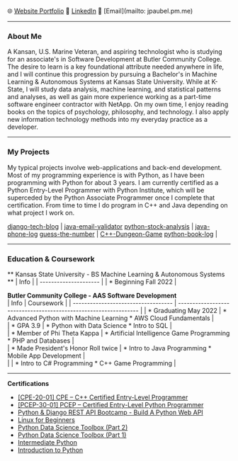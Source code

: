 🌐 [Website Portfolio](www.jpaubel.tech) 
🤝 [LinkedIn](www.linkedin.com/in/jared-paubel) 
📧 [Email](mailto: jpaubel.pm.me)

---
### About Me

A Kansan, U.S. Marine Veteran, and aspiring technologist who is studying for an associate's in Software Development at Butler Community College. The desire to learn is a key foundational attribute needed anywhere in life, and I will continue this progression by pursuing a Bachelor's in Machine Learning & Autonomous Systems at Kansas State University. While at K-State, I will study data analysis, machine learning, and statistical patterns and analyses, as well as gain more experience working as a part-time software engineer contractor with NetApp. On my own time, I enjoy reading books on the topics of psychology, philosophy, and technology. I also apply new information technology methods into my everyday practice as a developer.

---
### My Projects
My typical projects involve web-applications and back-end development. Most of my programming experience is with Python, as I have been programming with Python for about 3 years. I am currently certified as a Python Entry-Level Programmer with Python Institute, which will be superceded by the Python Associate Programmer once I complete that certification. From time to time I do program in C++ and Java depending on what project I work on.

[django-tech-blog](https://github.com/JaredP45/django-tech-blog) | [java-email-validator](https://github.com/JaredP45/java-email-validator)
[python-stock-analysis](https://github.com/JaredP45/python-stock-analysis) | [java-phone-log](https://github.com/JaredP45/PhoneLog)
[guess-the-number](https://github.com/JaredP45/GuessTheNumber) | [C++-Dungeon-Game](https://github.com/JaredP45/C-Dungeon-Game)
[python-book-log](https://github.com/JaredP45/python-book-log) | 

---
### Education & Coursework
** Kansas State University - BS Machine Learning & Autonomous Systems **
| Info                  |
| --------------------- |
| * Beginning Fall 2022 |

**Butler Community College - AAS Software Development**                                                
| Info                                | Coursework                                                       |
| ----------------------------------- | ---------------------------------------------------------------- |
| * Graduating May 2022               | * Advanced Python with Machine Learning * AWS Cloud Fundamentals |    
| * GPA 3.9                           | * Python with Data Science * Intro to SQL                        |                  
| * Member of Phi Theta Kappa         | * Artificial Intelligence Game Programming * PHP and Databases   |  
| * Made President's Honor Roll twice | * Intro to Java Programming * Mobile App Development             |                 
|                                     | * Intro to C# Programming * C++ Game Programming                 |

---
**Certifications**
 * [[CPE-20-01] CPE – C++ Certified Entry-Level Programmer](https://www.credly.com/badges/94859d8c-526e-4dc5-b87e-c8e5264fbcab/public_url)
 * [[PCEP-30-01] PCEP – Certified Entry-Level Python Programmer](https://www.credly.com/badges/b6f4ae2b-4f9a-4ff8-a4e0-2eab2e9db4ff?source=linked_in_profile)
 * [Python & Django REST API Bootcamp - Build A Python Web API](https://www.udemy.com/certificate/UC-675c9875-6f6f-43bb-be78-62f4d0061a01/)
 * [Linux for Beginners](https://www.udemy.com/certificate/UC-7285d67a-18e1-4afb-86da-d2140efd69f8/)
 * [Python Data Science Toolbox (Part 2)](https://www.datacamp.com/statement-of-accomplishment/course/9881dcf8acf01197ccc068197f234edfce8757b2)
 * [Python Data Science Toolbox (Part 1)](https://www.datacamp.com/statement-of-accomplishment/course/defb6fa1523fc7a645700cb10db3eb4cf85ed123)
 * [Intermediate Python](https://www.datacamp.com/statement-of-accomplishment/course/11263c1b0d8d1196cfa44e7a0b6b5821878bb70d)
 * [Introduction to Python](https://www.datacamp.com/statement-of-accomplishment/course/482847f9ddfa48f90dd993845be52638b6090113)


